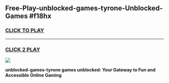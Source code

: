 
## Free-Play-unblocked-games-tyrone-Unblocked-Games #f18hx
<h3>
<a href="https://news.freeplayer.one?title=unblocked-games-tyrone&ref=8M">CLICK TO PLAY</a></h3>
<hr>

<h3>
<a href="https://news.freeplayer.one?title=unblocked-games-tyrone&ref=8M">CLICK 2 PLAY</a>
  
</h3>

<a href="https://news.freeplayer.one?title=unblocked-games-tyrone&ref=8M"><img src="https://clearcache.store/games.png"></a>


**unblocked-games-tyrone games unblocked: Your Gateway to Fun and Accessible Online Gaming**
